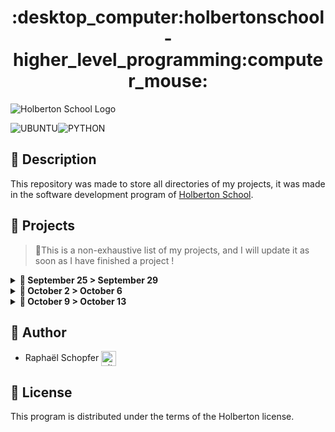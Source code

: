 <div align="center">
    <h1>:desktop_computer:holbertonschool-higher_level_programming:computer_mouse:</h1>
</div>

![Holberton School Logo](https://uploads-ssl.webflow.com/64107f65f30b69371e3d6bfa/6480d99a4643eeded57474df_Holberton%20actual%20digital%20france.png)

![UBUNTU](https://img.shields.io/badge/Ubuntu-E95420?style=for-the-badge&logo=ubuntu&logoColor=white)![PYTHON](https://img.shields.io/badge/Python-FFD43B?style=for-the-badge&logo=python&logoColor=blue)

## :radio_button: Description

This repository was made to store all directories of my projects, it was made in the software development program of [Holberton School](https://www.holbertonschool.fr/).

## :radio_button: Projects

>:memo:This is a non-exhaustive list of my projects, and I will update it as soon as I have finished a project !

<details>
<summary> <strong> 📁 September 25 > September 29 </strong> </summary>
<br>

* <a href="https://github.com/RaphSchp/holbertonschool-higher_level_programming/tree/main/python-hello_world">python-hello_world</a>
* <a href="https://github.com/RaphSchp/holbertonschool-higher_level_programming/tree/main/python-if_else_loops_functions">python-if_else_loops_functions</a>
* <a href="https://github.com/RaphSchp/holbertonschool-higher_level_programming/tree/main/python-import_modules">python-import_modules</a>

</details>

<details>
<summary> <strong> 📁 October 2 > October 6 </strong> </summary>
<br>

* <a href="https://github.com/RaphSchp/holbertonschool-higher_level_programming/tree/main/python-data_structures">python-data_structures</a>
* <a href="https://github.com/RaphSchp/holbertonschool-higher_level_programming/tree/main/python-more_data_structures">python-more_data_structures</a>
* <a href="https://github.com/RaphSchp/holbertonschool-higher_level_programming/tree/main/python-exceptions">python-exceptions</a>

</details>

<details>
<summary> <strong> 📁 October 9 > October 13 </strong> </summary>
<br>

* <a href="https://github.com/RaphSchp/holbertonschool-higher_level_programming/tree/main/python-classes">python-classes</a>
* <a href="https://github.com/RaphSchp/holbertonschool-higher_level_programming/tree/main/python-test_driven_development">python-test_driven_development</a>
* <a href="https://github.com/RaphSchp/holbertonschool-higher_level_programming/tree/main/python-more_classes">python-more_classes</a>

</details>

## :radio_button: Author

* Raphaël Schopfer <a href="https://github.com/RaphSchp" rel="nofollow"><img align="center" alt="github" src="https://www.vectorlogo.zone/logos/github/github-tile.svg" height="24" /></a>

## :radio_button: License

This program is distributed under the terms of the Holberton license.